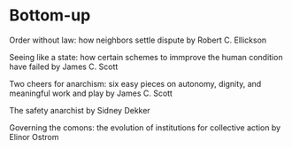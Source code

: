 # Bottom-up

Order without law: how neighbors settle dispute by Robert C. Ellickson

Seeing like a state: how certain schemes to immprove the human condition have failed by James C. Scott

Two cheers for anarchism: six easy pieces on autonomy, dignity, and meaningful work and play by James C. Scott

The safety anarchist by Sidney Dekker

Governing the comons: the evolution of institutions for collective action by Elinor Ostrom

